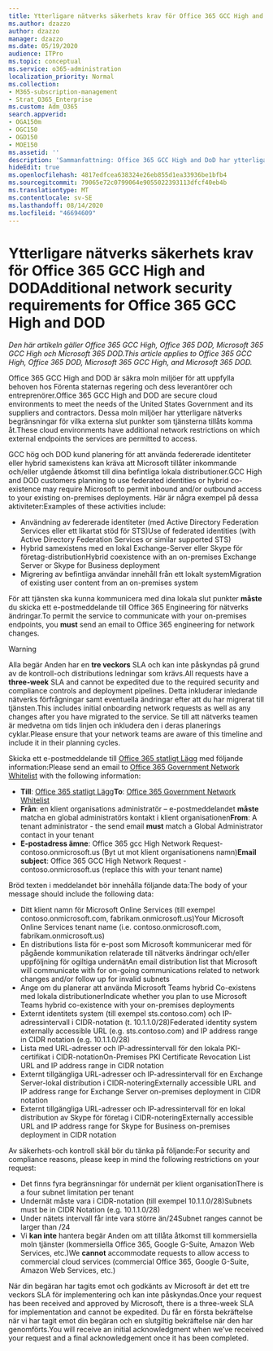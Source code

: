 ```yaml
---
title: Ytterligare nätverks säkerhets krav för Office 365 GCC High and DoD
ms.author: dzazzo
author: dzazzo
manager: dzazzo
ms.date: 05/19/2020
audience: ITPro
ms.topic: conceptual
ms.service: o365-administration
localization_priority: Normal
ms.collection:
- M365-subscription-management
- Strat_O365_Enterprise
ms.custom: Adm_O365
search.appverid:
- OGA150m
- OGC150
- OGD150
- MOE150
ms.assetid: ''
description: 'Sammanfattning: Office 365 GCC High and DoD har ytterligare nätverks säkerhets krav'
hideEdit: true
ms.openlocfilehash: 4817edfcea638324e26eb855d1ea33936be1bfb4
ms.sourcegitcommit: 79065e72c0799064e9055022393113dfcf40eb4b
ms.translationtype: MT
ms.contentlocale: sv-SE
ms.lasthandoff: 08/14/2020
ms.locfileid: "46694609"
---
```

# <a name="additional-network-security-requirements-for-office-365-gcc-high-and-dod"></a><span data-ttu-id="1ca5d-103">Ytterligare nätverks säkerhets krav för Office 365 GCC High and DOD</span><span class="sxs-lookup"><span data-stu-id="1ca5d-103">Additional network security requirements for Office 365 GCC High and DOD</span></span>

<span data-ttu-id="1ca5d-104">*Den här artikeln gäller Office 365 GCC High, Office 365 DOD, Microsoft 365 GCC High och Microsoft 365 DOD.*</span><span class="sxs-lookup"><span data-stu-id="1ca5d-104">*This article applies to Office 365 GCC High, Office 365 DOD, Microsoft 365 GCC High, and Microsoft 365 DOD.*</span></span>

<span data-ttu-id="1ca5d-105">Office 365 GCC High and DOD är säkra moln miljöer för att uppfylla behoven hos Förenta staternas regering och dess leverantörer och entreprenörer.</span><span class="sxs-lookup"><span data-stu-id="1ca5d-105">Office 365 GCC High and DOD are secure cloud environments to meet the needs of the United States Government and its suppliers and contractors.</span></span>  <span data-ttu-id="1ca5d-106">Dessa moln miljöer har ytterligare nätverks begränsningar för vilka externa slut punkter som tjänsterna tillåts komma åt.</span><span class="sxs-lookup"><span data-stu-id="1ca5d-106">These cloud environments have additional network restrictions on which external endpoints the services are permitted to access.</span></span>

<span data-ttu-id="1ca5d-107">GCC hög och DOD kund planering för att använda federerade identiteter eller hybrid samexistens kan kräva att Microsoft tillåter inkommande och/eller utgående åtkomst till dina befintliga lokala distributioner.</span><span class="sxs-lookup"><span data-stu-id="1ca5d-107">GCC High and DOD customers planning to use federated identities or hybrid co-existence may require Microsoft to permit inbound and/or outbound access to your existing on-premises deployments.</span></span>  <span data-ttu-id="1ca5d-108">Här är några exempel på dessa aktiviteter:</span><span class="sxs-lookup"><span data-stu-id="1ca5d-108">Examples of these activities include:</span></span>

* <span data-ttu-id="1ca5d-109">Användning av federerade identiteter (med Active Directory Federation Services eller ett likartat stöd för STS)</span><span class="sxs-lookup"><span data-stu-id="1ca5d-109">Use of federated identities (with Active Directory Federation Services or similar supported STS)</span></span>
* <span data-ttu-id="1ca5d-110">Hybrid samexistens med en lokal Exchange-Server eller Skype för företag-distribution</span><span class="sxs-lookup"><span data-stu-id="1ca5d-110">Hybrid coexistence with an on-premises Exchange Server or Skype for Business deployment</span></span>
* <span data-ttu-id="1ca5d-111">Migrering av befintliga användar innehåll från ett lokalt system</span><span class="sxs-lookup"><span data-stu-id="1ca5d-111">Migration of existing user content from an on-premises system</span></span>

<span data-ttu-id="1ca5d-112">För att tjänsten ska kunna kommunicera med dina lokala slut punkter **måste** du skicka ett e-postmeddelande till Office 365 Engineering för nätverks ändringar.</span><span class="sxs-lookup"><span data-stu-id="1ca5d-112">To permit the service to communicate with your on-premises endpoints, you **must** send an email to Office 365 engineering for network changes.</span></span>

> [!WARNING]
> <span data-ttu-id="1ca5d-113">Alla begär Anden har en **tre veckors** SLA och kan inte påskyndas på grund av de kontroll-och distributions ledningar som krävs.</span><span class="sxs-lookup"><span data-stu-id="1ca5d-113">All requests have a **three-week** SLA and cannot be expedited due to the required security and compliance controls and deployment pipelines.</span></span>  <span data-ttu-id="1ca5d-114">Detta inkluderar inledande nätverks förfrågningar samt eventuella ändringar efter att du har migrerat till tjänsten.</span><span class="sxs-lookup"><span data-stu-id="1ca5d-114">This includes initial onboarding network requests as well as any changes after you have migrated to the service.</span></span>  <span data-ttu-id="1ca5d-115">Se till att nätverks teamen är medvetna om tids linjen och inkludera den i deras planerings cyklar.</span><span class="sxs-lookup"><span data-stu-id="1ca5d-115">Please ensure that your network teams are aware of this timeline and include it in their planning cycles.</span></span>

<span data-ttu-id="1ca5d-116">Skicka ett e-postmeddelande till [Office 365 statligt Lägg](mailto:o365gwlt@microsoft.com) med följande information:</span><span class="sxs-lookup"><span data-stu-id="1ca5d-116">Please send an email to [Office 365 Government Network Whitelist](mailto:o365gwlt@microsoft.com) with the following information:</span></span>

* <span data-ttu-id="1ca5d-117">**Till**: [Office 365 statligt Lägg](mailto:o365gwlt@microsoft.com)</span><span class="sxs-lookup"><span data-stu-id="1ca5d-117">**To**: [Office 365 Government Network Whitelist](mailto:o365gwlt@microsoft.com)</span></span>
* <span data-ttu-id="1ca5d-118">**Från**: en klient organisations administratör – e-postmeddelandet **måste** matcha en global administratörs kontakt i klient organisationen</span><span class="sxs-lookup"><span data-stu-id="1ca5d-118">**From**: A tenant administrator - the send email **must** match a Global Administrator contact in your tenant</span></span>
* <span data-ttu-id="1ca5d-119">**E-postadress ämne**: Office 365 gcc High Network Request-contoso.onmicrosoft.us (Byt ut mot klient organisationens namn)</span><span class="sxs-lookup"><span data-stu-id="1ca5d-119">**Email subject**: Office 365 GCC High Network Request - contoso.onmicrosoft.us (replace this with your tenant name)</span></span>

<span data-ttu-id="1ca5d-120">Bröd texten i meddelandet bör innehålla följande data:</span><span class="sxs-lookup"><span data-stu-id="1ca5d-120">The body of your message should include the following data:</span></span>

* <span data-ttu-id="1ca5d-121">Ditt klient namn för Microsoft Online Services (till exempel contoso.onmicrosoft.com, fabrikam.onmicrosoft.us)</span><span class="sxs-lookup"><span data-stu-id="1ca5d-121">Your Microsoft Online Services tenant name (i.e. contoso.onmicrosoft.com, fabrikam.onmicrosoft.us)</span></span>
* <span data-ttu-id="1ca5d-122">En distributions lista för e-post som Microsoft kommunicerar med för pågående kommunikation relaterade till nätverks ändringar och/eller uppföljning för ogiltiga undernät</span><span class="sxs-lookup"><span data-stu-id="1ca5d-122">An email distribution list that Microsoft will communicate with for on-going communications related to network changes and/or follow up for invalid subnets</span></span>
* <span data-ttu-id="1ca5d-123">Ange om du planerar att använda Microsoft Teams hybrid Co-existens med lokala distributioner</span><span class="sxs-lookup"><span data-stu-id="1ca5d-123">Indicate whether you plan to use Microsoft Teams hybrid co-existence with your on-premises deployments</span></span>
* <span data-ttu-id="1ca5d-124">Externt identitets system (till exempel sts.contoso.com) och IP-adressintervall i CIDR-notation (t. 10.1.1.0/28)</span><span class="sxs-lookup"><span data-stu-id="1ca5d-124">Federated identity system externally accessible URL (e.g. sts.contoso.com) and IP address range in CIDR notation (e.g. 10.1.1.0/28)</span></span>
* <span data-ttu-id="1ca5d-125">Lista med URL-adresser och IP-adressintervall för den lokala PKI-certifikat i CIDR-notation</span><span class="sxs-lookup"><span data-stu-id="1ca5d-125">On-Premises PKI Certificate Revocation List URL and IP address range in CIDR notation</span></span>
* <span data-ttu-id="1ca5d-126">Externt tillgängliga URL-adresser och IP-adressintervall för en Exchange Server-lokal distribution i CIDR-notering</span><span class="sxs-lookup"><span data-stu-id="1ca5d-126">Externally accessible URL and IP address range for Exchange Server on-premises deployment in CIDR notation</span></span>
* <span data-ttu-id="1ca5d-127">Externt tillgängliga URL-adresser och IP-adressintervall för en lokal distribution av Skype för företag i CIDR-notering</span><span class="sxs-lookup"><span data-stu-id="1ca5d-127">Externally accessible URL and IP address range for Skype for Business on-premises deployment in CIDR notation</span></span>

<span data-ttu-id="1ca5d-128">Av säkerhets-och kontroll skäl bör du tänka på följande:</span><span class="sxs-lookup"><span data-stu-id="1ca5d-128">For security and compliance reasons, please keep in mind the following restrictions on your request:</span></span>

* <span data-ttu-id="1ca5d-129">Det finns fyra begränsningar för undernät per klient organisation</span><span class="sxs-lookup"><span data-stu-id="1ca5d-129">There is a four subnet limitation per tenant</span></span>
* <span data-ttu-id="1ca5d-130">Undernät måste vara i CIDR-notation (till exempel 10.1.1.0/28)</span><span class="sxs-lookup"><span data-stu-id="1ca5d-130">Subnets must be in CIDR Notation (e.g. 10.1.1.0/28)</span></span>
* <span data-ttu-id="1ca5d-131">Under nätets intervall får inte vara större än/24</span><span class="sxs-lookup"><span data-stu-id="1ca5d-131">Subnet ranges cannot be larger than /24</span></span>
* <span data-ttu-id="1ca5d-132">Vi **kan inte** hantera begär Anden om att tillåta åtkomst till kommersiella moln tjänster (kommersiella Office 365, Google G-Suite, Amazon Web Services, etc.)</span><span class="sxs-lookup"><span data-stu-id="1ca5d-132">We **cannot** accommodate requests to allow access to commercial cloud services (commercial Office 365, Google G-Suite, Amazon Web Services, etc.)</span></span>

<span data-ttu-id="1ca5d-133">När din begäran har tagits emot och godkänts av Microsoft är det ett tre veckors SLA för implementering och kan inte påskyndas.</span><span class="sxs-lookup"><span data-stu-id="1ca5d-133">Once your request has been received and approved by Microsoft, there is a three-week SLA for implementation and cannot be expedited.</span></span>  <span data-ttu-id="1ca5d-134">Du får en första bekräftelse när vi har tagit emot din begäran och en slutgiltig bekräftelse när den har genomförts.</span><span class="sxs-lookup"><span data-stu-id="1ca5d-134">You will receive an initial acknowledgment when we’ve received your request and a final acknowledgement once it has been completed.</span></span>
